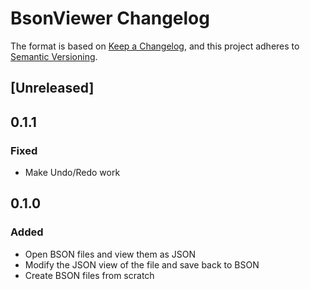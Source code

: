 <!-- Keep a Changelog guide -> https://keepachangelog.com -->

# BsonViewer Changelog

The format is based on [Keep a Changelog](https://keepachangelog.com/en/1.1.0/),
and this project adheres to [Semantic Versioning](https://semver.org/spec/v2.0.0.html).

## [Unreleased]

## 0.1.1
### Fixed
- Make Undo/Redo work

## 0.1.0
### Added
- Open BSON files and view them as JSON
- Modify the JSON view of the file and save back to BSON
- Create BSON files from scratch
